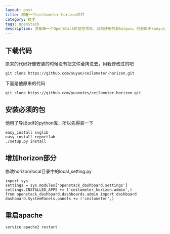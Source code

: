 ```yaml
---
layout: post
title: 部署一个ceilometer-horizon项目
category: 技术
tags: OpenStack
description: 准备做一个OpenStack的监控项目，以前使用的是kanyun，但是由于kanyun放出来的代码是不完全的，不适合持续跟踪，而且不支持F版本，所以就放弃了。OpenStack项目里已经有了Ceilometer项目，作为OpenStack整个项目的监控，只是暂时还不支持horizon展示，所以需要自己写Horizon部分代码，看到有个哥们已经写了，所以就拿来部署一下。
---
```

## 下载代码
原来的代码好像安装的时候没有把文件全拷进去，用我修改过的吧

    git clone https://github.com/suyan/ceilometer-horizon.git    

下面是他原来的代码

    git clone https://github.com/yuanotes/ceilometer-horizon.git

## 安装必须的包
他用了导出pdf的python库，所以先得装一下

    easy_install svglib
    easy_install reportlab
    ./setup.py install

## 增加horizon部分
修改horizon/local目录中的local_setting.py

    import sys
    settings = sys.modules['openstack_dashboard.settings']
    settings.INSTALLED_APPS += ('ceilometer_horizon.admin',)
    from openstack_dashboard.dashboards.admin import dashboard
    dashboard.SystemPanels.panels += ('ceilometer',)

## 重启apache

    service apache2 restart